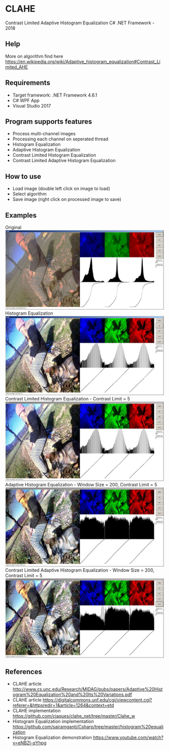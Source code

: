 # CLAHE

Contrast Limited Adaptive Histogram Equalization C# .NET Framework - 2018

Help
-----

More on algorithm find here https://en.wikipedia.org/wiki/Adaptive_histogram_equalization#Contrast_Limited_AHE

Requirements
-----
  - Target framework: .NET Framework 4.6.1
  - C# WPF App
  - Visual Studio 2017

Program supports features
-----
  - Process multi-channel images
  - Processing each channel on seperated thread
  - Histogram Equalization
  - Adaptive Histogram Equalization
  - Contrast Limited Histogram Equalization
  - Contrast Limited Adaptive Histogram Equalization
   
How to use
-----
  - Load image (double left click on image to load)
  - Select algorithm
  - Save image (right click on processed image to save)
  
Examples
-----
Original
<img src="https://github.com/kruherson1337/CLAHE/blob/master/example_original.jpg?raw=true" alt="Original"/>
Histogram Equalization
<img src="https://github.com/kruherson1337/CLAHE/blob/master/example_HE.jpg?raw=true" alt="HE"/>
Contrast Limited Histogram Equalization - Contrast Limit = 5
<img src="https://github.com/kruherson1337/CLAHE/blob/master/example_CLHE.jpg?raw=true" alt="CLHE"/>
Adaptive Histogram Equalization - Window Size = 200, Contrast Limit = 5
<img src="https://github.com/kruherson1337/CLAHE/blob/master/example_AHE.jpg?raw=true" alt="AHE"/>
Contrast Limited Adaptive Histogram Equalization - Window Size = 200, Contrast Limit = 5
<img src="https://github.com/kruherson1337/CLAHE/blob/master/example_CLAHE.jpg?raw=true" alt="CLAHE"/>

References
-----
  - CLAHE article http://www.cs.unc.edu/Research/MIDAG/pubs/papers/Adaptive%20Histogram%20Equalization%20and%20Its%20Variations.pdf  
  - CLAHE article https://digitalcommons.unf.edu/cgi/viewcontent.cgi?referer=&httpsredir=1&article=1264&context=etd
  - CLAHE implementation https://github.com/cjaques/clahe_net/tree/master/Clahe_w
  - Histogram Equalization implementation https://github.com/sairamganti/Csharp/tree/master/histogram%20equalization
  - Histogram Equalization demonstration https://www.youtube.com/watch?v=eNBZI-qYhpg
